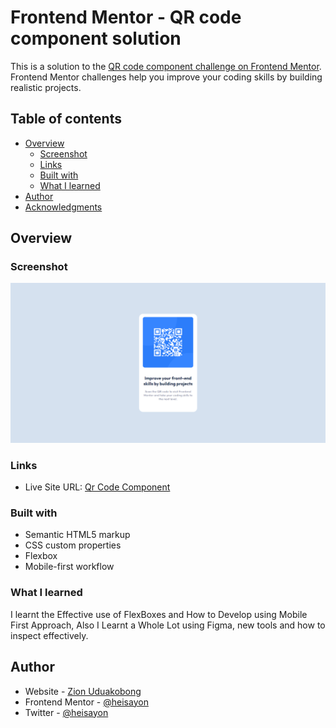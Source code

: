 # Frontend Mentor - QR code component solution

This is a solution to the [QR code component challenge on Frontend Mentor](https://www.frontendmentor.io/challenges/qr-code-component-iux_sIO_H). Frontend Mentor challenges help you improve your coding skills by building realistic projects.

## Table of contents

- [Overview](#overview)
  - [Screenshot](#screenshot)
  - [Links](#links)
  - [Built with](#built-with)
  - [What I learned](#what-i-learned)
- [Author](#author)
- [Acknowledgments](#acknowledgments)

## Overview

### Screenshot

![](./design/FireShot%20Capture%20001%20-%20Frontend%20Mentor%20-%20QRCode.png)

### Links

- Live Site URL: [Qr Code Component](https://qr-code-component-eight-plum.vercel.app/)

### Built with

- Semantic HTML5 markup
- CSS custom properties
- Flexbox
- Mobile-first workflow

### What I learned

I learnt the Effective use of FlexBoxes and How to Develop using Mobile First Approach, Also I Learnt a Whole Lot using Figma, new tools and how to inspect effectively. 

## Author

- Website - [Zion Uduakobong](https://github.com/heisayon)
- Frontend Mentor - [@heisayon](https://www.frontendmentor.io/profile/heisayon)
- Twitter - [@heisayon](https://www.twitter.com/heisayon)
